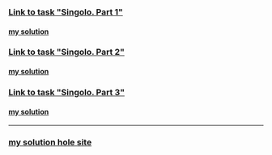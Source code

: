 ### [Link to task "Singolo. Part 1"](https://github.com/rolling-scopes-school/tasks/blob/master/tasks/markups/level-2/singolo/part-1/singolo-1-ru.md)
#### [my solution](https://semenetti.github.io/singolo/singolo1.html)

### [Link to task "Singolo. Part 2"](https://github.com/rolling-scopes-school/tasks/blob/master/tasks/markups/level-2/singolo/part-2/singolo-2-ru.md)
#### [my solution](https://semenetti.github.io/singolo/singolo2.html)

### [Link to task "Singolo. Part 3"](https://github.com/rolling-scopes-school/tasks/blob/master/tasks/markups/level-2/singolo/part-3/singolo-3-ru.md)
#### [my solution](https://semenetti.github.io/singolo/singolo3.html)
---

### [my solution hole site](https://semenetti.github.io/singolo/)

